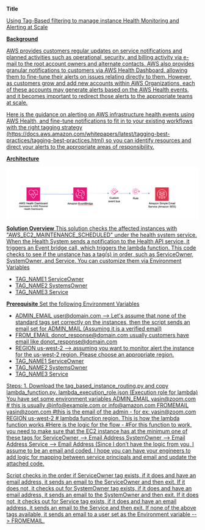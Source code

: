 

**Title**

<u> Using Tag-Based filtering to manage instance Health Monitoring and Alerting at Scale <u>

**Background**

AWS provides customers regular updates on service notifications and planned activities such as operational, security, and billing activity via e-mail to the root account owners and alternate contacts. AWS also provides granular notifications to customers via AWS Health Dashboard, allowing them to fine-tune their alerts on issues relating directly to them. However, as customers grow and add new accounts within AWS Organizations, each of these accounts may generate alerts based on the AWS Health events, and it becomes important to redirect those alerts to the appropriate teams at scale.

Here is the guidance on alerting on AWS infrastructure health events using AWS Health, and fine-tune notifications to fit in to your existing workflows with the right tagging strategy (https://docs.aws.amazon.com/whitepapers/latest/tagging-best-practices/tagging-best-practices.html) so you can identify resources and direct your alerts to the appropriate areas of responsibility. 

**Architecture**

![alt text]( https://github.com/balmohas/Tag-based-instance-route/blob/main/image.png)


**Solution Overview** 
This solution checks the affected instances with "AWS_EC2_MAINTENANCE_SCHEDULED" under the health system service. When the Health System sends a notification to the Health API service, it triggers an Event bridge call, which triggers the lambda function. This code checks to see if the unstance has a tag(s) in order, such as ServiceOwner, SystemOwner, and Service. You can customize them via Environment Variables
- TAG_NAME1 ServiceOwner
- TAG_NAME2 SystemsOwner
- TAG_NAME3 Service

**Prerequisite** 
Set the following Environment Variables

- ADMIN_EMAIL user@domain.com --> Let's assume that none of the standard tags set correctly on the instances, then the script sends an email set for ADMIN_MAIL (Assuming it is a verified email)
- FROM_EMAIL	donot_response@domain.com  usually customers have email like donot_response@domain.com
- REGION	us-west-2 --> assuming you want to monitor alert the instance for the us-west-2 region. Please choose an appropriate region.
- TAG_NAME1 ServiceOwner
- TAG_NAME2 SystemsOwner
- TAG_NAME3 Service 

Steps:
1. 
Download the tag_based_instance_routing.py and copy 
lambda_function.py.
lambda_execution_role.json (Execution role for lambda)
You have set some environment variables
ADMIN_EMAIL   yasin@zoom.com # this is usually @info@example.com or info@amazon.com
FROMEMAIL       yasin@zoom.com #this is the email of the admin - for ex: yasin@zoom.com
REGION us-west-2 # lambda function region.
This is how the lambda function works
#Here is the logic for the flow -
#For this function to work, you need to make sure that the EC2 instance has at the minimum one of these tags for
ServiceOwner --> Email Address
SystemOwner --> Email Address
Service --> Email Address (Since I don’t have the logic from you, I assume to be an email and coded. I hope you can have your engineers to add logic for mapping between service principals and email and update the attached code.
 
Script checks in the order
if ServiceOwner tag exists, if it does and have an email address, it sends an email to the ServiceOwner and then exit.
If it does not, it checks out for SystemOwner tag exists, if it does and have an email address, it sends an email to the SystemOwner and then exit.
If it does not, it checks out for Service tag exists, if it does and have an email address, it sends an email to the Service and then exit.
If none of the above tags available, it sends an email to a user set as the Environment variable --> FROMEMAIL.
 
